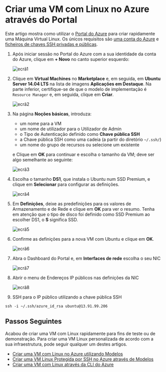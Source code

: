 <properties
    pageTitle="Criar uma VM com Linux através do Portal do Azure | Microsoft Azure"
    description="Crie uma VM com Linux através do Portal do Azure."
    services="virtual-machines-linux"
    documentationCenter=""
    authors="vlivech"
    manager="timlt"
    editor=""
    tags="azure-resource-manager"
/>

<tags
    ms.service="virtual-machines-linux"
    ms.workload="infrastructure-services"
    ms.tgt_pltfrm="vm-linux"
    ms.devlang="na"
    ms.topic="hero-article"
    ms.date="08/18/2016"
    ms.author="v-livech"
/>


# Criar uma VM com Linux no Azure através do Portal


Este artigo mostra como utilizar o [Portal do Azure](https://portal.azure.com/) para criar rapidamente uma Máquina Virtual Linux. Os únicos requisitos são [uma conta do Azure](https://azure.microsoft.com/pricing/free-trial/) e [ficheiros de chaves SSH privadas e públicas](virtual-machines-linux-mac-create-ssh-keys.md).


1. Após iniciar sessão no Portal do Azure com a sua identidade da conta do Azure, clique em **+ Novo** no canto superior esquerdo:

    ![ecrã1](../media/virtual-machines-linux-quick-create-portal/screen1.png)

2. Clique em **Virtual Machines** no **Marketplace** e, em seguida, em **Ubuntu Server 14.04 LTS** na lista de imagens **Aplicações em Destaque**.  Na parte inferior, certifique-se de que o modelo de implementação é `Resource Manager` e, em seguida, clique em **Criar**.

    ![ecrã2](../media/virtual-machines-linux-quick-create-portal/screen2.png)

3. Na página **Noções básicas**, introduza:
    - um nome para a VM
    - um nome de utilizador para o Utilizador de Admin
    - o Tipo de Autenticação definido como **Chave pública SSH**
    - a Chave pública SSH como uma cadeia (a partir do diretório `~/.ssh/`)
    - um nome do grupo de recursos ou selecione um existente

    e Clique em **OK** para continuar e escolha o tamanho da VM; deve ser algo semelhante ao seguinte:

    ![ecrã3](../media/virtual-machines-linux-quick-create-portal/screen3.png)

4. Escolha o tamanho **DS1**, que instala o Ubuntu num SSD Premium, e clique em **Selecionar** para configurar as definições.

    ![ecrã4](../media/virtual-machines-linux-quick-create-portal/screen4.png)

5. Em **Definições**, deixe as predefinições para os valores de Armazenamento e de Rede e clique em **OK** para ver o resumo.  Tenha em atenção que o tipo de disco foi definido como SSD Premium ao escolher DS1, o **S** significa SSD.

    ![ecrã5](../media/virtual-machines-linux-quick-create-portal/screen5.png)

6. Confirme as definições para a nova VM com Ubuntu e clique em **OK**.

    ![ecrã6](../media/virtual-machines-linux-quick-create-portal/screen6.png)

7. Abra o Dashboard do Portal e, em **Interfaces de rede** escolha o seu NIC

    ![ecrã7](../media/virtual-machines-linux-quick-create-portal/screen7.png)

8. Abrir o menu de Endereços IP públicos nas definições da NIC

    ![ecrã8](../media/virtual-machines-linux-quick-create-portal/screen8.png)

9. SSH para o IP público utilizando a chave pública SSH

```
ssh -i ~/.ssh/azure_id_rsa ubuntu@13.91.99.206
```

## Passos Seguintes

Acabou de criar uma VM com Linux rapidamente para fins de teste ou de demonstração. Para criar uma VM Linux personalizada de acordo com a sua infraestrutura, pode seguir qualquer um destes artigos.

- [Criar uma VM com Linux no Azure utilizando Modelos](virtual-machines-linux-cli-deploy-templates.md)
- [Criar uma VM Linux Protegida por SSH no Azure através de Modelos](virtual-machines-linux-create-ssh-secured-vm-from-template.md)
- [Criar uma VM com Linux através da CLI do Azure](virtual-machines-linux-create-cli-complete.md)



<!--HONumber=Sep16_HO3-->


